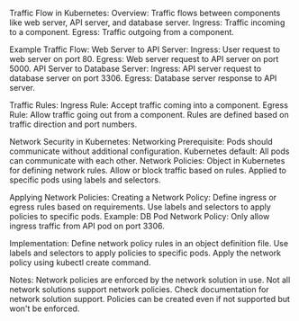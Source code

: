Traffic Flow in Kubernetes:
    Overview:
        Traffic flows between components like web server, API server, and database server.
        Ingress: Traffic incoming to a component.
        Egress: Traffic outgoing from a component.

Example Traffic Flow:
    Web Server to API Server:
        Ingress: User request to web server on port 80.
        Egress: Web server request to API server on port 5000.
    API Server to Database Server:
        Ingress: API server request to database server on port 3306.
        Egress: Database server response to API server.

Traffic Rules:
    Ingress Rule: Accept traffic coming into a component.
    Egress Rule: Allow traffic going out from a component.
    Rules are defined based on traffic direction and port numbers.

Network Security in Kubernetes:
    Networking Prerequisite:
        Pods should communicate without additional configuration.
        Kubernetes default: All pods can communicate with each other.
    Network Policies:
        Object in Kubernetes for defining network rules.
        Allow or block traffic based on rules.
        Applied to specific pods using labels and selectors.

Applying Network Policies:
    Creating a Network Policy:
        Define ingress or egress rules based on requirements.
        Use labels and selectors to apply policies to specific pods.
    Example: DB Pod Network Policy:
        Only allow ingress traffic from API pod on port 3306.

Implementation:
    Define network policy rules in an object definition file.
    Use labels and selectors to apply policies to specific pods.
    Apply the network policy using kubectl create command.

Notes:
    Network policies are enforced by the network solution in use.
    Not all network solutions support network policies.
    Check documentation for network solution support.
    Policies can be created even if not supported but won't be enforced.